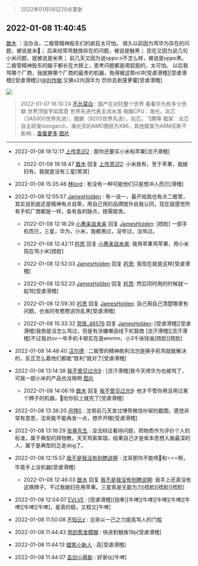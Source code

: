 > 2022年01月08日20点更新
<link rel="stylesheet" href="https://cdn.jsdelivr.net/gh/taotie6/sampleJSON@main/css/photo_show.css">
<meta name="referrer" content="no-referrer" />


 ## 2022-01-08 11:40:45 

 [㪚木](https://www.coolapk.com/feed/32676029?shareKey=OTBjYjU4ZmQwMmUzNjFkOTBjODI~) ：没办法，二极管精神股东们的疯狂太可怕。
很久以前因为骂华为存在的问题，被说是米🐒；
后来经常骂魅族存在的问题，被说是魅黑；
现在又因为说几句小米问题，就被说是米黑；
前几天又因为说oppo n不怎么样，被说是oppo黑。
二极管精神股东的脑子都长在大肠上，思考问题都是用屁股的<!--break-->，太可怕。
以后我骂哪个厂商，我就换哪个厂商的最贵的机器，免得被这帮nt冲[受虐滑稽][受虐滑稽][受虐滑稽]//<a class="feed-link-uname" href="/u/刘作做">@刘作做</a>:又换x2内涵华为 罚你去剥菠萝蜜[受虐滑稽] 

<div class="album">
<img class="img-item" src="http://image.coolapk.com/feed/2021/1220/22/1081091_7a24cd7c_1476_9631_770@300x300.gif" />
</div>

> 2022-01-07 18:10:24 
> [不怂莫白](https://www.coolapk.com/feed/32662312?shareKey=MWYxNWI4NjY0Y2E0NjFkOTBjODI~) : 国产在对抗整个世界 看看华为有多少贡献 世界顶级字如其意 世界先进代表主流水准 电脑CPU：海光，龙芯（3A5000世界先进），鲲鹏（920S世界先进），兆芯，飞腾等 框架：龙芯自主研发loongarch，海光买的AMD图纸为X86，其他框架为ARM买断不影响... <a href="">查看更多</a> 
[图片](http://image.coolapk.com/feed/2022/0107/18/3447512_f6ee46de_0222_1213_779@1080x810.jpeg)

 ------- 

- 2022-01-08 19:12:17 [上传意识2](uid=17534726) : 那你还要买小米和苹果[流汗滑稽] 

    - 2022-01-08 19:18:47 [㪚木](uid=1081091) 回复 [上传意识2](uid=17534726): 小米我有，至于苹果，我媳妇有。我就是没有三星[笑哭] 

- 2022-01-08 15:35:46 [林lord](uid=1390402) : 有没有一种可能他们只是想冲人而已[滑稽] 

- 2022-01-08 12:05:57 [JamesHolden](uid=3484763) : 有一说一，最开始我也有点二极管，其实说到底还是精神有点自卑，用自己用的品牌提升自我认同，现在就感觉所有手机厂商都是一样，各有各的缺点，按需取舍。 

    - 2022-01-08 12:18:29 [小惠来自未来](uid=847097) 回复 [JamesHolden](uid=3484763): [捂脸]  一部手机而已，三星，华为，小米，我都用过，没夸过，没骂过。 

    - 2022-01-08 12:42:11 [衿思](uid=5320859) 回复 [小惠来自未来](uid=847097): 我用苹果骂苹果，用小米现在骂小米[捂脸] 

    - 2022-01-08 12:52:03 [JamesHolden](uid=3484763) 回复 [衿思](uid=5320859): 我现在就是这样[受虐滑稽] 

    - 2022-01-08 12:52:23 [JamesHolden](uid=3484763) 回复 [衿思](uid=5320859): 然后同时用的时候就一起骂[受虐滑稽] 

    - 2022-01-08 12:59:30 [衿思](uid=5320859) 回复 [JamesHolden](uid=3484763): 自己用自己清楚哪里有问题，也省的有憨憨说你乱黑[受虐滑稽] 

    - 2022-01-08 15:33:32 [冥夜_48576](uid=2739572) 回复 [JamesHolden](uid=3484763): [受虐滑稽][受虐滑稽]我倒是没怎么骂过，但是有涉嫌嘲讽线下机智商
[流汗滑稽][流汗滑稽]不过我对ov一年手机卡顿实在是emmm，小3千块钱诶[捂脸][捂脸] 

- 2022-01-08 14:46:40 [汪尔德](uid=1595236) : 二极管的精神胜利法岂是换手机骂就能解决的，反正怎么着他们都能“胜利”就对了[受虐滑稽] 

- 2022-01-08 13:14:38 [我不曾见过光9](uid=1784401) : [流汗滑稽]我今天喷华为也被骂了，可我一部小米的产品也没用啊 [图片](http://image.coolapk.com/feed/2022/0108/13/1784401_a072be9c_8876_7726_757@1440x1135.jpeg)

    - 2022-01-08 14:06:19 [㪚木](uid=1081091) 回复 [我不曾见过光9](uid=1784401): 他才不管你用没用过某个牌子的机器，🎩给你扣上就完了[受虐滑稽] 

- 2022-01-08 13:36:20 [月挣0](uid=2517331) : 沈哥前几天发过博导微信吵架的截图，感觉非常有意思，沈哥能不能再发一点，想开开眼[受虐滑稽] 

- 2022-01-08 13:16:29 [张量先生](uid=2944906) : 没法辩证看待问题，把物质作为评价个人的标准，属于典型的拜物教，天天骂紫笨珈，结果自己才是紫本思想入脑最深的人，属于是典型的乏走dog了。 

- 2022-01-08 12:15:57 [我不是我没有别瞎说啊](uid=2231912) : 沈哥那你不能喷🍎和⭐⭐⭐啊，毕竟手上没机器[受虐滑稽] 

    - 2022-01-08 12:46:03 [㪚木](uid=1081091) 回复 [我不是我没有别瞎说啊](uid=2231912): 我手上还真没有这俩牌子。不过我媳妇在用苹果。三星真是无能为力[捂脸][捂脸][捂脸] 

- 2022-01-08 12:04:07 [EVLVE](uid=624501) : [受虐滑稽][抱拳][牛啤][牛啤][牛啤][牛啤][牛啤][牛啤][牛啤]，是真的稳，又稳又[牛啤] 

- 2022-01-08 11:50:08 [不知云z](uid=5657858) : 沈哥以一己之力提高骂人的门槛 

- 2022-01-08 11:44:43 [雨刮愈发模糊](uid=994676) : 快进到魅族19p[受虐滑稽] 

- 2022-01-08 11:44:13 [蜡笔小新人](uid=4236945) : 高[受虐滑稽] 

- 2022-01-08 11:44:07 [击剑小萌新](uid=3435660) : 好家伙[牛啤] 

